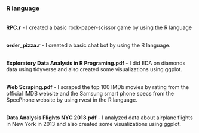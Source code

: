 ### R language
 
<br>**RPC.r** - I created a basic rock-paper-scissor game by using the R language

<br>**order_pizza.r** - I created a basic chat bot by using the R language.

<br>**Exploratory Data Analysis in R Programing.pdf** - I did EDA on diamonds data using tidyverse and also created some visualizations using ggplot.

<br>**Web Scraping.pdf** - I scraped the top 100 IMDb movies by rating from the official IMDB website and the Samsung smart phone specs from the SpecPhone website by using rvest in the R language.

<br>**Data Analysis Flights NYC 2013.pdf** - I analyzed data about airplane flights in New York in 2013 and also created some visualizations using ggplot.
